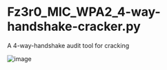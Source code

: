 # Fz3r0_MIC_WPA2_4-way-handshake-cracker.py
A 4-way-handshake audit tool for cracking 

![image](https://github.com/user-attachments/assets/56eba1ae-db68-4096-a1d4-6701c29afe1a)
